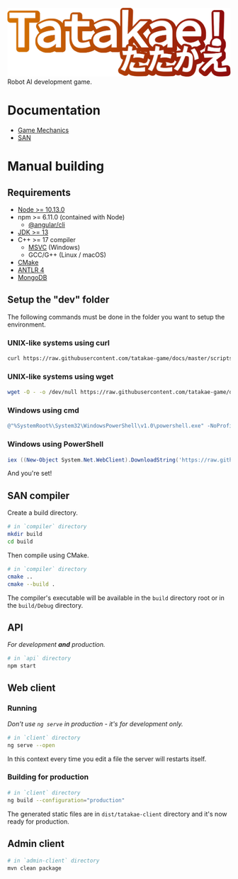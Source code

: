 ![# Tatakae](resources/logo.png)
Robot AI development game.

# Documentation
- [Game Mechanics](game-mechanics.md)
- [SAN](san.md)

# Manual building
## Requirements
- [Node >= 10.13.0](https://nodejs.org/en/download/)
- npm >= 6.11.0 (contained with Node)
    - [@angular/cli](https://angular.io/guide/setup-local#step-1-install-the-angular-cli)
- [JDK >= 13](https://www.oracle.com/java/technologies/javase-jdk13-downloads.html)
- C++ >= 17 compiler
    - [MSVC](https://visualstudio.microsoft.com/fr/vs/features/cplusplus/) (Windows)
    - GCC/G++ (Linux / macOS)
- [CMake](https://cmake.org/download/)
- [ANTLR 4](https://github.com/antlr/antlr4/blob/master/doc/getting-started.md)
- [MongoDB](https://docs.mongodb.com/manual/administration/install-community/)

## Setup the "dev" folder
The following commands must be done in the folder you want to setup the environment.

### UNIX-like systems using curl
```bash
curl https://raw.githubusercontent.com/tatakae-game/docs/master/scripts/init.sh | bash
```

### UNIX-like systems using wget
```bash
wget -O - -o /dev/null https://raw.githubusercontent.com/tatakae-game/docs/master/scripts/init.sh | bash
```

### Windows using cmd
```powershell
@"%SystemRoot%\System32\WindowsPowerShell\v1.0\powershell.exe" -NoProfile -InputFormat None -ExecutionPolicy Bypass -Command "iex ((New-Object System.Net.WebClient).DownloadString('https://raw.githubusercontent.com/tatakae-game/docs/master/scripts/init.ps1'))"
```

### Windows using PowerShell
```powershell
iex ((New-Object System.Net.WebClient).DownloadString('https://raw.githubusercontent.com/tatakae-game/docs/master/scripts/init.ps1'))
```

And you're set!

## SAN compiler
Create a build directory.
```bash
# in `compiler` directory
mkdir build
cd build
```

Then compile using CMake.
```bash
# in `compiler` directory
cmake ..
cmake --build .
```

The compiler's executable will be available in the `build` directory root or in the `build/Debug` directory.


## API
*For development **and** production.*

```bash
# in `api` directory
npm start
```

## Web client
### Running
*Don't use `ng serve` in production - it's for development only.*

```bash
# in `client` directory
ng serve --open
```

In this context every time you edit a file the server will restarts itself.

### Building for production
```bash
# in `client` directory
ng build --configuration="production"
```

The generated static files are in `dist/tatakae-client` directory and it's now ready for production.

## Admin client
```bash
# in `admin-client` directory
mvn clean package
```
